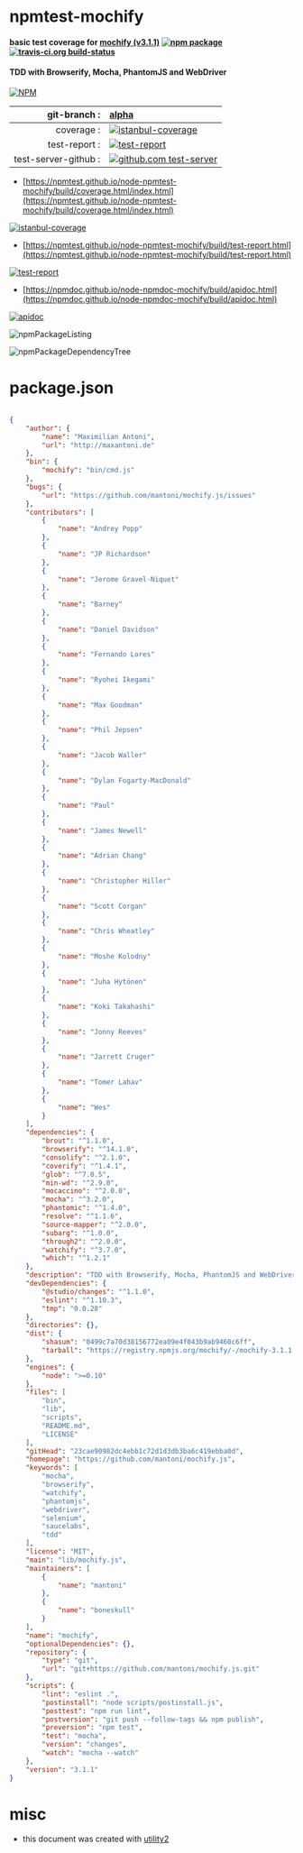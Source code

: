 # npmtest-mochify

#### basic test coverage for  [mochify (v3.1.1)](https://github.com/mantoni/mochify.js)  [![npm package](https://img.shields.io/npm/v/npmtest-mochify.svg?style=flat-square)](https://www.npmjs.org/package/npmtest-mochify) [![travis-ci.org build-status](https://api.travis-ci.org/npmtest/node-npmtest-mochify.svg)](https://travis-ci.org/npmtest/node-npmtest-mochify)

#### TDD with Browserify, Mocha, PhantomJS and WebDriver

[![NPM](https://nodei.co/npm/mochify.png?downloads=true&downloadRank=true&stars=true)](https://www.npmjs.com/package/mochify)

| git-branch : | [alpha](https://github.com/npmtest/node-npmtest-mochify/tree/alpha)|
|--:|:--|
| coverage : | [![istanbul-coverage](https://npmtest.github.io/node-npmtest-mochify/build/coverage.badge.svg)](https://npmtest.github.io/node-npmtest-mochify/build/coverage.html/index.html)|
| test-report : | [![test-report](https://npmtest.github.io/node-npmtest-mochify/build/test-report.badge.svg)](https://npmtest.github.io/node-npmtest-mochify/build/test-report.html)|
| test-server-github : | [![github.com test-server](https://npmtest.github.io/node-npmtest-mochify/GitHub-Mark-32px.png)](https://npmtest.github.io/node-npmtest-mochify/build/app/index.html) | | build-artifacts : | [![build-artifacts](https://npmtest.github.io/node-npmtest-mochify/glyphicons_144_folder_open.png)](https://github.com/npmtest/node-npmtest-mochify/tree/gh-pages/build)|

- [https://npmtest.github.io/node-npmtest-mochify/build/coverage.html/index.html](https://npmtest.github.io/node-npmtest-mochify/build/coverage.html/index.html)

[![istanbul-coverage](https://npmtest.github.io/node-npmtest-mochify/build/screenCapture.buildCi.browser.%252Ftmp%252Fbuild%252Fcoverage.lib.html.png)](https://npmtest.github.io/node-npmtest-mochify/build/coverage.html/index.html)

- [https://npmtest.github.io/node-npmtest-mochify/build/test-report.html](https://npmtest.github.io/node-npmtest-mochify/build/test-report.html)

[![test-report](https://npmtest.github.io/node-npmtest-mochify/build/screenCapture.buildCi.browser.%252Ftmp%252Fbuild%252Ftest-report.html.png)](https://npmtest.github.io/node-npmtest-mochify/build/test-report.html)

- [https://npmdoc.github.io/node-npmdoc-mochify/build/apidoc.html](https://npmdoc.github.io/node-npmdoc-mochify/build/apidoc.html)

[![apidoc](https://npmdoc.github.io/node-npmdoc-mochify/build/screenCapture.buildCi.browser.%252Ftmp%252Fbuild%252Fapidoc.html.png)](https://npmdoc.github.io/node-npmdoc-mochify/build/apidoc.html)

![npmPackageListing](https://npmtest.github.io/node-npmtest-mochify/build/screenCapture.npmPackageListing.svg)

![npmPackageDependencyTree](https://npmtest.github.io/node-npmtest-mochify/build/screenCapture.npmPackageDependencyTree.svg)



# package.json

```json

{
    "author": {
        "name": "Maximilian Antoni",
        "url": "http://maxantoni.de"
    },
    "bin": {
        "mochify": "bin/cmd.js"
    },
    "bugs": {
        "url": "https://github.com/mantoni/mochify.js/issues"
    },
    "contributors": [
        {
            "name": "Andrey Popp"
        },
        {
            "name": "JP Richardson"
        },
        {
            "name": "Jerome Gravel-Niquet"
        },
        {
            "name": "Barney"
        },
        {
            "name": "Daniel Davidson"
        },
        {
            "name": "Fernando Lores"
        },
        {
            "name": "Ryohei Ikegami"
        },
        {
            "name": "Max Goodman"
        },
        {
            "name": "Phil Jepsen"
        },
        {
            "name": "Jacob Waller"
        },
        {
            "name": "Dylan Fogarty-MacDonald"
        },
        {
            "name": "Paul"
        },
        {
            "name": "James Newell"
        },
        {
            "name": "Adrian Chang"
        },
        {
            "name": "Christopher Hiller"
        },
        {
            "name": "Scott Corgan"
        },
        {
            "name": "Chris Wheatley"
        },
        {
            "name": "Moshe Kolodny"
        },
        {
            "name": "Juha Hytönen"
        },
        {
            "name": "Koki Takahashi"
        },
        {
            "name": "Jonny Reeves"
        },
        {
            "name": "Jarrett Cruger"
        },
        {
            "name": "Tomer Lahav"
        },
        {
            "name": "Wes"
        }
    ],
    "dependencies": {
        "brout": "^1.1.0",
        "browserify": "^14.1.0",
        "consolify": "^2.1.0",
        "coverify": "^1.4.1",
        "glob": "^7.0.5",
        "min-wd": "^2.9.0",
        "mocaccino": "^2.0.0",
        "mocha": "^3.2.0",
        "phantomic": "^1.4.0",
        "resolve": "^1.1.6",
        "source-mapper": "^2.0.0",
        "subarg": "^1.0.0",
        "through2": "^2.0.0",
        "watchify": "^3.7.0",
        "which": "^1.2.1"
    },
    "description": "TDD with Browserify, Mocha, PhantomJS and WebDriver",
    "devDependencies": {
        "@studio/changes": "^1.1.0",
        "eslint": "^1.10.3",
        "tmp": "0.0.28"
    },
    "directories": {},
    "dist": {
        "shasum": "0499c7a70d38156772ea09e4f043b9ab9460c6ff",
        "tarball": "https://registry.npmjs.org/mochify/-/mochify-3.1.1.tgz"
    },
    "engines": {
        "node": ">=0.10"
    },
    "files": [
        "bin",
        "lib",
        "scripts",
        "README.md",
        "LICENSE"
    ],
    "gitHead": "23cae90982dc4ebb1c72d1d3db3ba6c419ebba0d",
    "homepage": "https://github.com/mantoni/mochify.js",
    "keywords": [
        "mocha",
        "browserify",
        "watchify",
        "phantomjs",
        "webdriver",
        "selenium",
        "saucelabs",
        "tdd"
    ],
    "license": "MIT",
    "main": "lib/mochify.js",
    "maintainers": [
        {
            "name": "mantoni"
        },
        {
            "name": "boneskull"
        }
    ],
    "name": "mochify",
    "optionalDependencies": {},
    "repository": {
        "type": "git",
        "url": "git+https://github.com/mantoni/mochify.js.git"
    },
    "scripts": {
        "lint": "eslint .",
        "postinstall": "node scripts/postinstall.js",
        "posttest": "npm run lint",
        "postversion": "git push --follow-tags && npm publish",
        "preversion": "npm test",
        "test": "mocha",
        "version": "changes",
        "watch": "mocha --watch"
    },
    "version": "3.1.1"
}
```



# misc
- this document was created with [utility2](https://github.com/kaizhu256/node-utility2)
